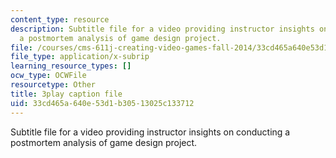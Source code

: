 ```yaml
---
content_type: resource
description: Subtitle file for a video providing instructor insights on conducting
  a postmortem analysis of game design project.
file: /courses/cms-611j-creating-video-games-fall-2014/33cd465a640e53d1b30513025c133712_4HP37G4v3S8.vtt
file_type: application/x-subrip
learning_resource_types: []
ocw_type: OCWFile
resourcetype: Other
title: 3play caption file
uid: 33cd465a-640e-53d1-b305-13025c133712
---
```

Subtitle file for a video providing instructor insights on conducting a postmortem analysis of game design project.

